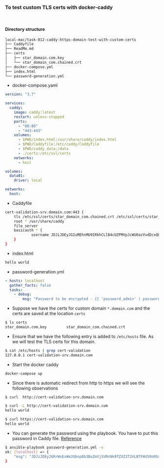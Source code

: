 ### To test custom TLS certs with docker-caddy

<br>

#### Directory structure

```bash
local-mac/task-012-caddy-https-domain-test-with-custom-certs
├── Caddyfile
├── ReadMe.md
├── certs
│   ├── star_domain.com.key
│   └── star_domain_com.chained.crt
├── docker-compose.yml
├── index.html
└── password-generation.yml
```

- docker-compose.yaml

```yaml
version: "3.7"

services:
  caddy:
    image: caddy:latest
    restart: unless-stopped
    ports:
      - "80:80"
      - "443:443"
    volumes:
      - $PWD/index.html:/usr/share/caddy/index.html
      - $PWD/Caddyfile:/etc/caddy/Caddyfile
      - $PWD/caddy_data:/data
      - ./certs:/etc/ssl/certs
    networks:
      - host

volumes:
  data01:
    driver: local

networks:
  host:
```

- Caddyfile

```bash
cert-validation-srv.domain.com:443 {
    tls /etc/ssl/certs/star_domain_com.chained.crt /etc/ssl/certs/star_domain.com.key
    root * /usr/share/caddy
    file_server
    basicauth * {
            username JDJiJDEyJGIuMEhnMU9IRkhCLlB4cUZPMVpJcWU0azVvdDcxQUdISHFOdE40eDVkdThRODlqRDFJRHJX
    }
}
```

- index.html

```bash
hello world
```

- password-generation.yml

```yaml
- hosts: localhost
  gather_facts: false
  tasks:
    - debug:
        msg: "Password to be encrypted - {{ 'password_admin' | password_hash('bcrypt') | b64encode }}"
```

- Suppose we have the certs for custom domain `*.domain.com` and the certs are saved at the location `certs`

```bash
$ ls certs          
star_domain.com.key         star_domain_com.chained.crt 
```

- Ensure that we have the following entry is added to `/etc/hosts` file. As we will test the TLS certs for this domain.

```bash
$ cat /etc/hosts | grep cert-validation
127.0.0.1 cert-validation-srv.domain.com
``` 

- Start the docker caddy

```bash
docker-compose up
```

- Since there is automatic redirect from http to https we will see the following observations

```bash
$ curl  http://cert-validation-srv.domain.com 

$ curl -L http://cert-validation-srv.domain.com
hello world

$ curl https://cert-validation-srv.domain.com
hello world
```

- You can generate the password using the playbook. You have to put this password in Caddy file.  [Reference](https://caddyserver.com/docs/caddyfile/directives/basicauth)

```bash
$ ansible-playbook password-generation.yml -v
ok: [localhost] => {
    "msg": "JDJiJDEyJGRrWnExWmJGbnp0b3BoZmVjSVRnNk9TZXZ3T3VLNTFHUS9nRGs4a00yZ0lZQTZrSUR6MDUy"
}
```

